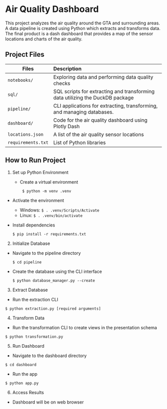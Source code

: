 # Air Quality Dashboard

This project analyzes the air quality around the GTA and surrounding areas. A data pipeline is created using Python which extracts and transforms data. The final product is a dash dashboard that provides a map of the sensor locations and charts of the air quality.

## Project Files

| Files    | Description       | 
| ------------- |:---------------------| 
| `notebooks/`     | Exploring data and performing data quality checks  |
| `sql/`     | SQL scripts for extracting and transforming data utilizing the DuckDB package |   
| `pipeline/` | CLI applications for extracting, transforming, and managing databases.                     |
| `dashboard/`     | Code for the air quality dashboard using Plotly Dash  |
| `locations.json` | A list of the air quality sensor locations                      |
| `requirements.txt` | List of Python libraries                    |

## How to Run Project
1. Set up Python Environment

   * Create a virtual environment
     ```
      $ python -m venv .venv
     ```

  * Activate the environment
    - Windows: `$ . .venv/Scripts/Activate `
    - Linux: `$ . .venv/bin/activate `

  * Install dependencies
    ```
    $ pip install -r requirements.txt
    ```

2. Initialize Database
  
* Navigate to the pipeline directory
  ```
  $ cd pipeline
  ```
* Create the database using the CLI interface
  ```
  $ python database_manager.py --create
  ```

3. Extract Database
   
  * Run the extraction CLI
  ```
  $ python extraction.py [required arguments]
  ```

4. Transform Data
   
  * Run the transformation CLI to create views in the presentation schema
  ```
  $ python transformation.py
  ```

5. Run Dashboard
   
  * Navigate to the dashboard directory
  ```
  $ cd dashboard
  ```
  * Run the app
  ```
  $ python app.py
  ```

6. Access Results
   
  * Dashboard will be on web browser
